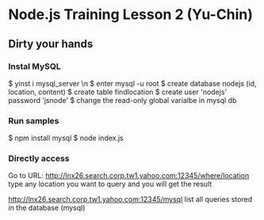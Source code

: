# Node.js Training Lesson 2 (Yu-Chin)

## Dirty your hands

### Instal MySQL
$ yinst i mysql_server \n
$ enter mysql -u root
$ create database nodejs (id, location, content)
$ create table findlocation
$ create user 'nodejs' password 'jsnode'
$ change the read-only global varialbe in mysql db

### Run samples
$ npm install mysql
$ node index.js

### Directly access
Go to URL: 
  http://lnx26.search.corp.tw1.yahoo.com:12345/where/location
    type any location you want to query and you will get the result

  http://lnx26.search.corp.tw1.yahoo.com:12345/mysql
    list all queries stored in the database (mysql)
